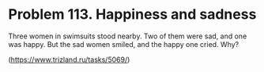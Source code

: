 # Problem 113. Happiness and sadness

Three women in swimsuits stood nearby. Two of them were sad, and one was happy. But the sad women smiled, and the happy one cried. Why?

(https://www.trizland.ru/tasks/5069/)